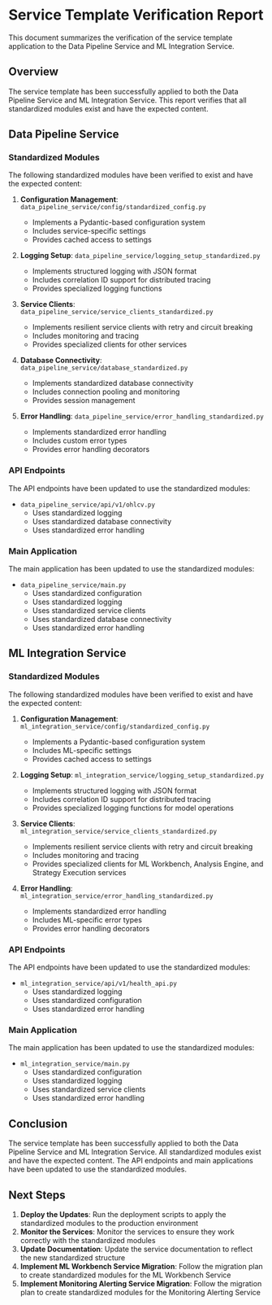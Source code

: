 # Service Template Verification Report

This document summarizes the verification of the service template application to the Data Pipeline Service and ML Integration Service.

## Overview

The service template has been successfully applied to both the Data Pipeline Service and ML Integration Service. This report verifies that all standardized modules exist and have the expected content.

## Data Pipeline Service

### Standardized Modules

The following standardized modules have been verified to exist and have the expected content:

1. **Configuration Management**: `data_pipeline_service/config/standardized_config.py`
   - Implements a Pydantic-based configuration system
   - Includes service-specific settings
   - Provides cached access to settings

2. **Logging Setup**: `data_pipeline_service/logging_setup_standardized.py`
   - Implements structured logging with JSON format
   - Includes correlation ID support for distributed tracing
   - Provides specialized logging functions

3. **Service Clients**: `data_pipeline_service/service_clients_standardized.py`
   - Implements resilient service clients with retry and circuit breaking
   - Includes monitoring and tracing
   - Provides specialized clients for other services

4. **Database Connectivity**: `data_pipeline_service/database_standardized.py`
   - Implements standardized database connectivity
   - Includes connection pooling and monitoring
   - Provides session management

5. **Error Handling**: `data_pipeline_service/error_handling_standardized.py`
   - Implements standardized error handling
   - Includes custom error types
   - Provides error handling decorators

### API Endpoints

The API endpoints have been updated to use the standardized modules:

- `data_pipeline_service/api/v1/ohlcv.py`
  - Uses standardized logging
  - Uses standardized database connectivity
  - Uses standardized error handling

### Main Application

The main application has been updated to use the standardized modules:

- `data_pipeline_service/main.py`
  - Uses standardized configuration
  - Uses standardized logging
  - Uses standardized service clients
  - Uses standardized database connectivity
  - Uses standardized error handling

## ML Integration Service

### Standardized Modules

The following standardized modules have been verified to exist and have the expected content:

1. **Configuration Management**: `ml_integration_service/config/standardized_config.py`
   - Implements a Pydantic-based configuration system
   - Includes ML-specific settings
   - Provides cached access to settings

2. **Logging Setup**: `ml_integration_service/logging_setup_standardized.py`
   - Implements structured logging with JSON format
   - Includes correlation ID support for distributed tracing
   - Provides specialized logging functions for model operations

3. **Service Clients**: `ml_integration_service/service_clients_standardized.py`
   - Implements resilient service clients with retry and circuit breaking
   - Includes monitoring and tracing
   - Provides specialized clients for ML Workbench, Analysis Engine, and Strategy Execution services

4. **Error Handling**: `ml_integration_service/error_handling_standardized.py`
   - Implements standardized error handling
   - Includes ML-specific error types
   - Provides error handling decorators

### API Endpoints

The API endpoints have been updated to use the standardized modules:

- `ml_integration_service/api/v1/health_api.py`
  - Uses standardized logging
  - Uses standardized configuration
  - Uses standardized error handling

### Main Application

The main application has been updated to use the standardized modules:

- `ml_integration_service/main.py`
  - Uses standardized configuration
  - Uses standardized logging
  - Uses standardized service clients
  - Uses standardized error handling

## Conclusion

The service template has been successfully applied to both the Data Pipeline Service and ML Integration Service. All standardized modules exist and have the expected content. The API endpoints and main applications have been updated to use the standardized modules.

## Next Steps

1. **Deploy the Updates**: Run the deployment scripts to apply the standardized modules to the production environment
2. **Monitor the Services**: Monitor the services to ensure they work correctly with the standardized modules
3. **Update Documentation**: Update the service documentation to reflect the new standardized structure
4. **Implement ML Workbench Service Migration**: Follow the migration plan to create standardized modules for the ML Workbench Service
5. **Implement Monitoring Alerting Service Migration**: Follow the migration plan to create standardized modules for the Monitoring Alerting Service
